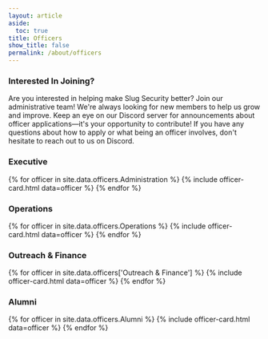 ```yaml
---
layout: article
aside:
  toc: true
title: Officers
show_title: false
permalink: /about/officers
---
```


### Interested In Joining?
Are you interested in helping make Slug Security better? Join our administrative team! We're always looking for new members to help us grow and improve. Keep an eye on our Discord server for announcements about officer applications—it's your opportunity to contribute! If you have any questions about how to apply or what being an officer involves, don't hesitate to reach out to us on Discord.

### Executive
<div class="officer-container">
	{% for officer in site.data.officers.Administration %}
		{% include officer-card.html data=officer %}
	{% endfor %}
</div>

### Operations
<div class="officer-container">
	{% for officer in site.data.officers.Operations %}
		{% include officer-card.html data=officer %}
	{% endfor %}
</div>

### Outreach & Finance
<div class="officer-container">
	{% for officer in site.data.officers['Outreach & Finance'] %}
		{% include officer-card.html data=officer %}
	{% endfor %}
</div>

### Alumni
<div class="officer-container">
	{% for officer in site.data.officers.Alumni %}
		{% include officer-card.html data=officer %}
	{% endfor %}
</div>